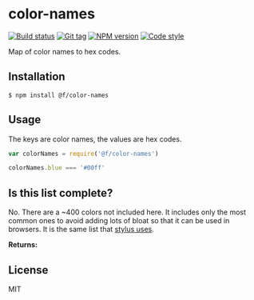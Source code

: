 
# color-names

[![Build status][travis-image]][travis-url]
[![Git tag][git-image]][git-url]
[![NPM version][npm-image]][npm-url]
[![Code style][standard-image]][standard-url]

Map of color names to hex codes.

## Installation

    $ npm install @f/color-names

## Usage

The keys are color names, the values are hex codes.

```js
var colorNames = require('@f/color-names')

colorNames.blue === '#00ff'
```

## Is this list complete?

No. There are a ~400 colors not included here. It includes only the most common ones to avoid adding lots of bloat so that it can be used in browsers. It is the same list that [stylus uses](https://github.com/stylus/stylus/blob/dev/lib/colors.js).

**Returns:**

## License

MIT

[travis-image]: https://img.shields.io/travis/micro-js/color-names.svg?style=flat-square
[travis-url]: https://travis-ci.org/micro-js/color-names
[git-image]: https://img.shields.io/github/tag/micro-js/color-names.svg
[git-url]: https://github.com/micro-js/color-names
[standard-image]: https://img.shields.io/badge/code%20style-standard-brightgreen.svg?style=flat
[standard-url]: https://github.com/feross/standard
[npm-image]: https://img.shields.io/npm/v/@f/color-names.svg?style=flat-square
[npm-url]: https://npmjs.org/package/@f/color-names

